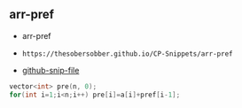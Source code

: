 
## arr-pref

- arr-pref
- ```
  https://thesobersobber.github.io/CP-Snippets/arr-pref
  ```
- [github-snip-file](https://github.com/theSoberSobber/CP-Snippets/blob/main/snippets.json#L777)

```cpp
vector<int> pre(n, 0);
for(int i=1;i<n;i++) pre[i]=a[i]+pref[i-1]; 
```
